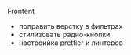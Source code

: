 Frontent
* поправить верстку в фильтрах
* стилизовать радио-кнопки
* настроийка prettier и линтеров
